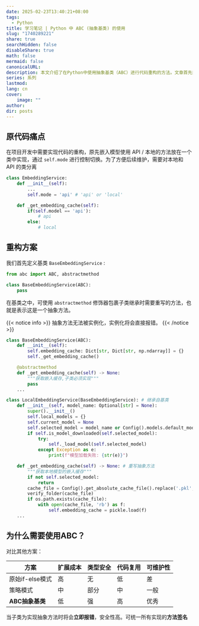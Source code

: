 ```yaml
---
date: 2025-02-23T13:40:21+08:00
tags:
  - Python
title: 学习笔记 | Python 中 ABC (抽象基类) 的使用
slug: "1740289221"
share: true
searchHidden: false
disableShare: true
math: false
mermaid: false
canonicalURL: 
description: 本文介绍了在Python中使用抽象基类（ABC）进行代码重构的方法。文章首先指出了原始代码的痛点，即在一个类中通过self.mode控制不同模式的实现，导致代码维护困难。为了解决这一问题，作者提出了使用抽象基类的重构方案。通过定义基类BaseEmbeddingService，并使用abstractmethod修饰器标记子类必须实现的方法，确保了代码的扩展性和类型安全。文章还通过对比原始if-else模式、策略模式和ABC抽象基类的优缺点，强调了ABC在代码复用、类型安全和可维护性方面的优势。最终，通过继承基类并重写抽象方法，实现了本地和API模式的分离，提高了代码的可维护性和扩展性。
series: 系列
lastmod: 
lang: cn
cover:
    image: ""
author: 
dir: posts
---
```

## 原代码痛点

在项目开发中需要实现代码的重构，原先嵌入模型使用 API / 本地的方法放在一个类中实现，通过 `self.mode` 进行控制切换。为了方便后续维护，需要对本地和 API 的类分离

```Python
class EmbeddingService:
	def __init__(self):
		...
		self.mode = 'api' # 'api' or 'local'

	def _get_embedding_cache(self):
		if(self.model == 'api'):
			# api
		else:
			# local
```

## 重构方案

我们首先定义基类  `BaseEmbeddingService` :

```Python
from abc import ABC, abstractmethod

class BaseEmbeddingService(ABC):
	pass
```

在基类之中，可使用 `abstractmethod` 修饰器包裹子类继承时需要重写的方法，也就是表示这是一个抽象方法。

{{< notice info >}}
抽象方法无法被实例化，实例化将会直接报错。
{{< /notice >}}


```Python
class BaseEmbeddingService(ABC):
	def __init__(self):
        self.embedding_cache: Dict[str, Dict[str, np.ndarray]] = {}
        self._get_embedding_cache()

	@abstractmethod
    def _get_embedding_cache(self) -> None:
        """获取嵌入缓存,子类必须实现"""
        pass
	...

class LocalEmbeddingService(BaseEmbeddingService): # 继承自基类
	def __init__(self, model_name: Optional[str] = None):
        super().__init__()
        self.local_models = {}
        self.current_model = None
        self.selected_model = model_name or Config().models.default_model
        if self.is_model_downloaded(self.selected_model):
            try:
                self._load_model(self.selected_model)
            except Exception as e:
                print(f"模型加载失败: {str(e)}")

	def _get_embedding_cache(self) -> None: # 重写抽象方法
        """获取本地模型的嵌入缓存"""
        if not self.selected_model:
            return
        cache_file = Config().get_absolute_cache_file().replace('.pkl', f'_{self.selected_model}.pkl')
        verify_folder(cache_file)
        if os.path.exists(cache_file):
            with open(cache_file, 'rb') as f:
                self.embedding_cache = pickle.load(f)
	...
```

## 为什么需要使用ABC？

对比其他方案：

|方案|扩展成本|类型安全|代码复用|可维护性|
|---|---|---|---|---|
|原始if-else模式|高|无|低|差|
|策略模式|中|部分|中|一般|
|**ABC抽象基类**|低|强|高|优秀|

当子类为实现抽象方法时将会**立即报错**，安全性高。可统一所有实现的**方法签名**
